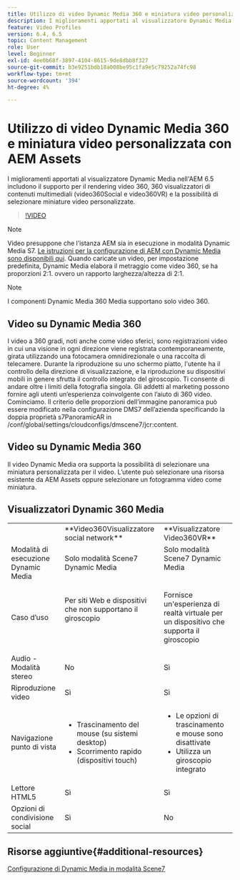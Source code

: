 ```yaml
---
title: Utilizzo di video Dynamic Media 360 e miniatura video personalizzata con AEM Assets
description: I miglioramenti apportati al visualizzatore Dynamic Media nell'AEM 6.5 includono il supporto per il rendering video 360, 360 visualizzatori di contenuti multimediali (video360Social e video360VR) e la possibilità di selezionare miniature video personalizzate.
feature: Video Profiles
version: 6.4, 6.5
topic: Content Management
role: User
level: Beginner
exl-id: 4ee0b68f-3897-4104-8615-9de8dbb8f327
source-git-commit: b3e9251bdb18a008be95c1fa9e5c79252a74fc98
workflow-type: tm+mt
source-wordcount: '394'
ht-degree: 4%

---
```


# Utilizzo di video Dynamic Media 360 e miniatura video personalizzata con AEM Assets

I miglioramenti apportati al visualizzatore Dynamic Media nell&#39;AEM 6.5 includono il supporto per il rendering video 360, 360 visualizzatori di contenuti multimediali (video360Social e video360VR) e la possibilità di selezionare miniature video personalizzate.

>[!VIDEO](https://video.tv.adobe.com/v/26391?quality=12&learn=on)

>[!NOTE]
>
>Video presuppone che l’istanza AEM sia in esecuzione in modalità Dynamic Media S7.  [Le istruzioni per la configurazione di AEM con Dynamic Media sono disponibili qui](https://helpx.adobe.com/it/experience-manager/6-3/assets/using/config-dynamic-fp-14410.html). Quando caricate un video, per impostazione predefinita, Dynamic Media elabora il metraggio come video 360, se ha proporzioni 2:1. ovvero un rapporto larghezza/altezza di 2:1.

>[!NOTE]
>
>I componenti Dynamic Media 360 Media supportano solo video 360.

## Video su Dynamic Media 360

I video a 360 gradi, noti anche come video sferici, sono registrazioni video in cui una visione in ogni direzione viene registrata contemporaneamente, girata utilizzando una fotocamera omnidirezionale o una raccolta di telecamere. Durante la riproduzione su uno schermo piatto, l&#39;utente ha il controllo della direzione di visualizzazione, e la riproduzione su dispositivi mobili in genere sfrutta il controllo integrato del giroscopio.  Ti consente di andare oltre i limiti della fotografia singola. Gli addetti al marketing possono fornire agli utenti un’esperienza coinvolgente con l’aiuto di 360 video.  Cominciamo. Il criterio delle proporzioni dell’immagine panoramica può essere modificato nella configurazione DMS7 dell’azienda specificando la doppia proprietà s7PanoramicAR in /conf/global/settings/cloudconfigs/dmscene7/jcr:content.

## Video su Dynamic Media 360

Il video Dynamic Media ora supporta la possibilità di selezionare una miniatura personalizzata per il video. L’utente può selezionare una risorsa esistente da AEM Assets oppure selezionare un fotogramma video come miniatura.

## Visualizzatori Dynamic 360 Media

<table> 
 <tbody>
   <tr>
      <td> </td>
      <td>**Video360Visualizzatore social network**</td>
      <td>**Visualizzatore Video360VR**</td>
   </tr>
   <tr>
      <td>Modalità di esecuzione Dynamic Media</td>
      <td>Solo modalità Scene7 Dynamic Media</td>
      <td>Solo modalità Scene7 Dynamic Media<br>
         <br>
      </td>
   </tr>
   <tr>
      <td>Caso d’uso </td>
      <td>
         <p>Per siti Web e dispositivi che non supportano il giroscopio</p>
         <p> </p>
      </td>
      <td>
         <p>Fornisce un'esperienza di realtà virtuale per un dispositivo che supporta il giroscopio </p>
      </td>
   </tr>
   <tr>
      <td>Audio - Modalità stereo</td>
      <td>No</td>
      <td>Sì</td>
   </tr>
   <tr>
      <td>Riproduzione video</td>
      <td>Sì</td>
      <td>Sì</td>
   </tr>
   <tr>
      <td>Navigazione punto di vista</td>
      <td>
         <ul>
            <li>Trascinamento del mouse (su sistemi desktop)</li>
            <li>Scorrimento rapido (dispositivi touch)</li>
         </ul>
      </td>
      <td>
         <ul>
            <li>Le opzioni di trascinamento e mouse sono disattivate</li>
            <li>Utilizza un giroscopio integrato</li>
         </ul>
      </td>
   </tr>
   <tr>
      <td>Lettore HTML5</td>
      <td>Sì</td>
      <td>Sì</td>
   </tr>
   <tr>
      <td>Opzioni di condivisione social</td>
      <td>Sì</td>
      <td>No</td>
   </tr>
</tbody>
</table>

## Risorse aggiuntive{#additional-resources}

[Configurazione di Dynamic Media in modalità Scene7](https://helpx.adobe.com/experience-manager/6-5/assets/using/config-dms7.html)
